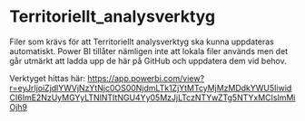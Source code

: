 # Territoriellt_analysverktyg
Filer som krävs för att Territoriellt analysverktyg ska kunna uppdateras automatiskt. Power BI tillåter nämligen inte att lokala filer används men det går utmärkt att ladda upp de här på GitHub och uppdatera dem vid behov.

Verktyget hittas här: https://app.powerbi.com/view?r=eyJrIjoiZjdlYWVjNzYtNjc0OS00NjdmLTk1ZjYtMTcyMjMzMDdkYWU5IiwidCI6ImE2NzUyMGYyLTNlNTItNGU4Yy05MzJjLTczNTYwZTg5NTYxMCIsImMiOjh9
